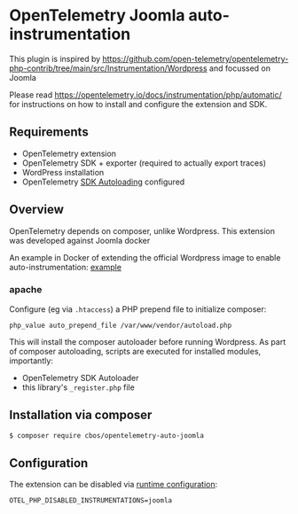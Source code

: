 # OpenTelemetry Joomla auto-instrumentation

This plugin is inspired by https://github.com/open-telemetry/opentelemetry-php-contrib/tree/main/src/Instrumentation/Wordpress and focussed on Joomla

Please read https://opentelemetry.io/docs/instrumentation/php/automatic/ for instructions on how to
install and configure the extension and SDK.

## Requirements

* OpenTelemetry extension
* OpenTelemetry SDK + exporter (required to actually export traces)
* WordPress installation
* OpenTelemetry [SDK Autoloading](https://github.com/open-telemetry/opentelemetry-php/blob/main/examples/autoload_sdk.php) configured

## Overview
OpenTelemetry depends on composer, unlike Wordpress. This extension was developed against Joomla docker

An example in Docker of extending the official Wordpress image to enable
auto-instrumentation: [example](example/)

### apache

Configure (eg via `.htaccess`) a PHP prepend file to initialize composer:

```
php_value auto_prepend_file /var/www/vendor/autoload.php
```

This will install the composer autoloader before running Wordpress. As part of composer autoloading,
scripts are executed for installed modules, importantly:
* OpenTelemetry SDK Autoloader
* this library's `_register.php` file

## Installation via composer

```bash
$ composer require cbos/opentelemetry-auto-joomla
```

## Configuration

The extension can be disabled via [runtime configuration](https://opentelemetry.io/docs/instrumentation/php/sdk/#configuration):

```shell
OTEL_PHP_DISABLED_INSTRUMENTATIONS=joomla
```